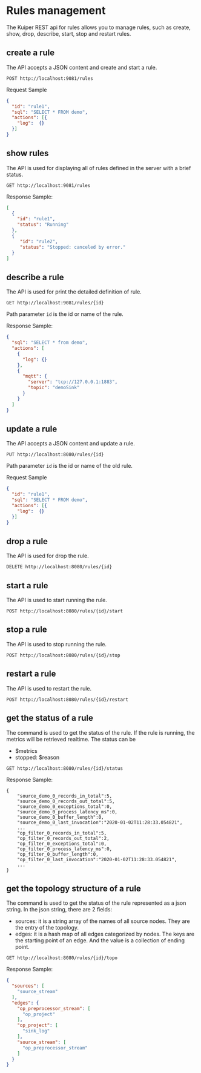 # Rules management

The Kuiper REST api for rules allows you to manage rules, such as create, show, drop, describe, start, stop and restart rules. 

## create a rule

The API accepts a JSON content and create and start a rule.
```shell
POST http://localhost:9081/rules
```
Request Sample

```json
{
  "id": "rule1",
  "sql": "SELECT * FROM demo",
  "actions": [{
    "log":  {}
  }]
}
```


## show rules

The API is used for displaying all of rules defined in the server with a brief status.

```shell
GET http://localhost:9081/rules
```

Response Sample:

```json
[
  {
    "id": "rule1",
    "status": "Running"
  },
  {
     "id": "rule2",
     "status": "Stopped: canceled by error."
  }
]
```

## describe a rule

The API is used for print the detailed definition of rule.

```shell
GET http://localhost:9081/rules/{id}
```

Path parameter `id` is the id or name of the rule.

Response Sample: 

```json
{
  "sql": "SELECT * from demo",
  "actions": [
    {
      "log": {}
    },
    {
      "mqtt": {
        "server": "tcp://127.0.0.1:1883",
        "topic": "demoSink"
      }
    }
  ]
}
```

## update a rule

The API accepts a JSON content and update a rule.

```shell
PUT http://localhost:8080/rules/{id}
```

Path parameter `id` is the id or name of the old rule.

Request Sample

```json
{
  "id": "rule1",
  "sql": "SELECT * FROM demo",
  "actions": [{
    "log":  {}
  }]
}
```

## drop a rule

The API is used for drop the rule.

```shell
DELETE http://localhost:8080/rules/{id}
```


## start a rule

The API is used to start running the rule.

```shell
POST http://localhost:8080/rules/{id}/start
```


## stop a rule

The API is used to stop running the rule.

```shell
POST http://localhost:8080/rules/{id}/stop
```

## restart a rule

The API is used to restart the rule.

```shell
POST http://localhost:8080/rules/{id}/restart
```

## get the status of a rule

The command is used to get the status of the rule. If the rule is running, the metrics will be retrieved realtime. The status can be
- $metrics
- stopped: $reason

```shell
GET http://localhost:8080/rules/{id}/status
```

Response Sample:

```shell
{
    "source_demo_0_records_in_total":5,
    "source_demo_0_records_out_total":5,
    "source_demo_0_exceptions_total":0,
    "source_demo_0_process_latency_ms":0,
    "source_demo_0_buffer_length":0,
    "source_demo_0_last_invocation":"2020-01-02T11:28:33.054821",
    ... 
    "op_filter_0_records_in_total":5,
    "op_filter_0_records_out_total":2,
    "op_filter_0_exceptions_total":0,
    "op_filter_0_process_latency_ms":0,
    "op_filter_0_buffer_length":0,
    "op_filter_0_last_invocation":"2020-01-02T11:28:33.054821",
    ...
}
```

## get the topology structure of a rule

The command is used to get the status of the rule represented as a json string. In the json string, there are 2 fields:

- sources: it is a string array of the names of all source nodes. They are the entry of the topology.
- edges: it is a hash map of all edges categorized by nodes. The keys are the starting point of an edge. And the value is a collection of ending point.

```shell
GET http://localhost:8080/rules/{id}/topo
```

Response Sample:

```json
{
  "sources": [
    "source_stream"
  ],
  "edges": {
    "op_preprocessor_stream": [
      "op_project"
    ],
    "op_project": [
      "sink_log"
    ],
    "source_stream": [
      "op_preprocessor_stream"
    ]
  }
}
```